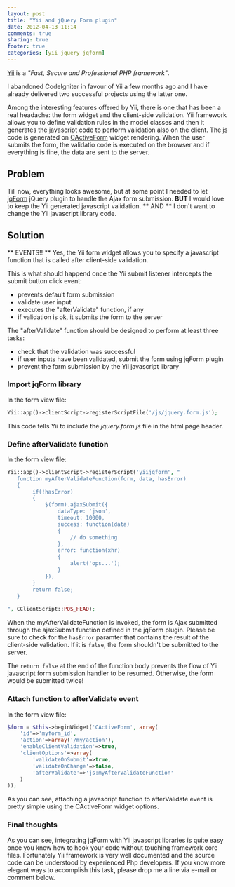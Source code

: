 ```yaml
---
layout: post
title: "Yii and jQuery Form plugin"
date: 2012-04-13 11:14
comments: true
sharing: true
footer: true
categories: [yii jquery jqform]
---
```


[Yii](http://www.yiiframework.com) is a *"Fast, Secure and Professional PHP framework"*.

I abandoned CodeIgniter in favour of Yii a few months ago and I have already delivered two successful projects using the latter one.

Among the interesting features offered by Yii, there is one that has been a real headache: the form widget and the client-side validation.
Yii framework allows you to define validation rules in the model classes and then it generates the javascript code to perform validation also on the client. The js code is generated on [CActiveForm](http://www.yiiframework.com/doc/api/1.1/CActiveForm) widget rendering. When the user submits the form, the validatio code is executed on the browser and if everything is fine, the data are sent to the server.

## Problem ##
Till now, everything looks awesome, but at some point I needed to let [jqForm](http://jquery.malsup.com/form/) jQuery plugin to handle the Ajax form submission. **BUT** I would love to keep the Yii generated javascript validation. ** AND ** I don't want to change the Yii javascript library code.

## Solution ##
** EVENTS!! ** Yes, the Yii form widget allows you to specify a javascript function that is called after client-side validation. 
<!-- more -->
This is what should happend once the Yii submit listener intercepts the submit button click event:

* prevents default form submission
* validate user input  
* executes the "afterValidate" function, if any
* if validation is ok, it submits the form to the server


The "afterValidate" function should be designed to perform at least three tasks:

- check that the validation was successful
- if user inputs have been validated, submit the form using jqForm plugin
- prevent the form submission by the Yii javascript library

### Import jqForm library ###
In the form view file:

``` php
Yii::app()->clientScript->registerScriptFile('/js/jquery.form.js');
```
This code tells Yii to include the *jquery.form.js* file in the html page header.

### Define afterValidate function ###
In the form view file:

``` php
Yii::app()->clientScript->registerScript('yiijqform', "
   function myAfterValidateFunction(form, data, hasError)
   {
        if(!hasError)
        {
            $(form).ajaxSubmit({
                dataType: 'json',
                timeout: 10000,                
                success: function(data)
                {
                	// do something
                },
                error: function(xhr)
                {
                	alert('ops...');
                }
            });
        }
        return false;
   }
       
", CClientScript::POS_HEAD);
```

When the myAfterValidateFunction is invoked, the form is Ajax submitted through the ajaxSubmit function defined in the jqForm plugin. Please be sure to check for the <code>hasError</code> paramter that contains the result of the client-side validation. If it is <code>false</code>, the form shouldn't be submitted to the server.

The <code>return false</code> at the end of the function body prevents the flow of Yii javascript form submission handler to be resumed. Otherwise, the form would be submitted twice!

### Attach function to afterValidate event ###
In the form view file:

``` php
$form = $this->beginWidget('CActiveForm', array(
    'id'=>'myform_id',
    'action'=>array('/my/action'),
    'enableClientValidation'=>true,
    'clientOptions'=>array(
        'validateOnSubmit'=>true,
        'validateOnChange'=>false,
        'afterValidate'=>'js:myAfterValidateFunction'
    )
));
```
As you can see, attaching a javascript function to afterValidate event is pretty simple using the CActiveForm widget options. 

### Final thoughts ###
As you can see, integrating jqForm with Yii javascript libraries is quite easy once you know how to hook your code without touching framework core files. Fortunately Yii framework is very well documented and the source code can be understood by experienced Php developers. If you know more elegant ways to accomplish this task, please drop me a line via e-mail or comment below.